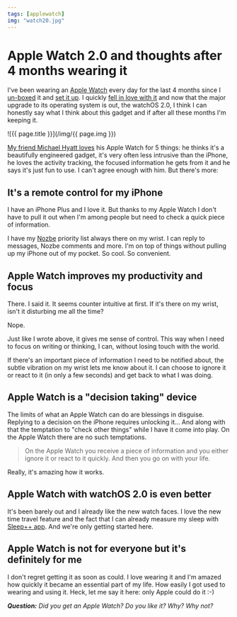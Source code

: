 ```yaml
---
tags: [applewatch]
img: "watch20.jpg"
---
```


# Apple Watch 2.0 and thoughts after 4 months wearing it

I've been wearing an [Apple Watch][at] every day for the last 4 months since I [un-boxed][au] it and [set it up][ai]. I quickly [fell in love with it][al] and now that the major upgrade to its operating system is out, the watchOS 2.0, I think I can honestly say what I think about this gadget and if after all these months I'm keeping it.

<!--More-->

![{{ page.title }}](/img/{{ page.img }})

[My friend Michael Hyatt loves][mh] his Apple Watch for 5 things: he thinks it's a beautifully engineered gadget, it's very often less intrusive than the iPhone, he loves the activity tracking, the focused information he gets from it and he says it's just fun to use. I can't agree enough with him. But there's more:



## It's a remote control for my iPhone

I have an iPhone Plus and I love it. But thanks to my Apple Watch I don't have to pull it out when I'm among people but need to check a quick piece of information.

I have my [Nozbe][n] priority list always there on my wrist. I can reply to messages, Nozbe comments and more. I'm on top of things without pulling up my iPhone out of my pocket. So cool. So convenient.

## Apple Watch improves my productivity and focus

There. I said it. It seems counter intuitive at first. If it's there on my wrist, isn't it disturbing me all the time?

Nope.

Just like I wrote above, it gives me sense of control. This way when I need to focus on writing or thinking, I can, without losing touch with the world.

If there's an important piece of information I need to be notified about, the subtle vibration on my wrist lets me know about it. I can choose to ignore it or react to it (in only a few seconds) and get back to what I was doing.

## Apple Watch is a "decision taking" device

The limits of what an Apple Watch can do are blessings in disguise. Replying to a decision on the iPhone requires unlocking it... And along with that the temptation to "check other things" while I have it come into play. On the Apple Watch there are no such temptations.

> On the Apple Watch you receive a piece of information and you either ignore it or react to it quickly. And then you go on with your life. 

Really, it's amazing how it works. 

## Apple Watch with watchOS 2.0 is even better

It's been barely out and I already like the new watch faces. I love the new time travel feature and the fact that I can already measure my sleep with [Sleep++ app][as]. And we're only getting started here.

## Apple Watch is not for everyone but it's definitely for me

I don't regret getting it as soon as could. I love wearing it and I'm amazed how quickly it became an essential part of my life. How easily I got used to wearing and using it. Heck, let me say it here: only Apple could do it :-)

***Question:*** *Did you get an Apple Watch? Do you like it? Why? Why not?*

[as]: https://david-smith.org/blog/2015/09/21/how-to-wear-your-apple-watch-24-slash-7/
[mh]: http://michaelhyatt.com/apple-watch.html
[al]: https://sliwinski.com/watch-5days
[ai]: https://sliwinski.com/applewatchsetup
[at]: /applewatch
[au]: https://sliwinski.com/applewatch-unboxing
[tp]: http://thepodcast.fm
[i]: http://iMagazine.pl
[d]: http://db.tt/kD7Liux
[e]: /how-i-use-evernote
[p]: /passion
[n]: https://michael.gratis/nozbe
[io]: https://michael.gratis/ipadonly/
[pm]: http://productivemag.com/
[s]: /show
[t]: http://twitter.com/MSliwinski